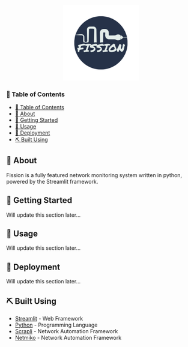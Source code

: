<div align="center">
<img width=40% heigh=40% src="assets/fission.png">
</div>

###  📝 Table of Contents

- [📝 Table of Contents](#table-of-contents )
- [🧐 About ](#about-a-name-abouta )
- [🏁 Getting Started ](#getting-started-a-name-getting_starteda )
- [🎈 Usage ](#usage-a-nameusagea )
- [🚀 Deployment ](#deployment-a-name-deploymenta )
- [⛏️ Built Using ](#️-built-using-a-name-built_usinga )


##  🧐 About <a name = "about"></a>


Fission is a fully featured network monitoring system written in python, powered by the Streamlit framework.


##  🏁 Getting Started <a name = "getting_started"></a>


Will update this section later...

##  🎈 Usage <a name="usage"></a>


Will update this section later...


##  🚀 Deployment <a name = "deployment"></a>


Will update this section later...


##  ⛏️ Built Using <a name = "built_using"></a>


- [Streamlit](https://streamlit.io/ ) - Web Framework
- [Python](https://python.org/ ) - Programming Language
- [Scrapli](https://github.com/carlmontanari/scrapli) - Network Automation Framework
- [Netmiko](https://github.com/ktbyers/netmiko) - Network Automation Framework
